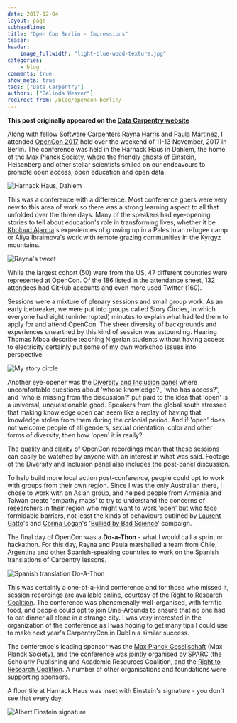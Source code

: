 ```yaml
---
date: 2017-12-04
layout: page
subheadline:
title: "Open Con Berlin - Impressions"
teaser:
header:
    image_fullwidth: "light-blue-wood-texture.jpg"
categories:
    - blog
comments: true
show_meta: true
tags: ["Data Carpentry"]
authors: ["Belinda Weaver"]
redirect_from: /blog/opencon-berlin/
--- 
```


**This post originally appeared on the [Data Carpentry website](https://datacarpentry.org)**

Along with fellow Software Carpenters [Rayna Harris](https://twitter.com/raynamharris/) and [Paula Martinez](https://twitter.com/orchid00/), I attended [OpenCon 2017](http://www.opencon2017.org/) held over the weekend of 11-13 November, 2017 in Berlin. The conference was held in the Harnack Haus in Dahlem, the home of the Max Planck Society, where the friendly ghosts of Einstein, Heisenberg and other stellar scientists smiled on our endeavours to promote open access, open education and open data.

![Harnack Haus, Dahlem](https://software-carpentry.org/files/2017/harnack.jpg)

This was a conference with a difference. Most conference goers were very new to this area of work so there was a strong learning aspect to all that unfolded over the three days. Many of the speakers had eye-opening stories to tell about education's role in transforming lives, whether it be [Kholoud Ajarma](https://twitter.com/KholoudAjarmaKholoud)'s experiences of growing up in a Palestinian refugee camp or Aliya Ibraimova's work with remote grazing communities in the Kyrgyz mountains.

![Rayna's tweet](https://software-carpentry.org/files/2017/rayna.jpg)

While the largest cohort (50) were from the US, 47 different countries were represented at OpenCon. Of the 186 listed in the attendance sheet, 132 attendees had GitHub accounts and even more used Twitter (160). 

Sessions were a mixture of plenary sessions and small group work. As an early icebreaker, we were put into groups called Story Circles, in which everyone had eight (uninterrupted) minutes to explain what had led them to apply for and attend OpenCon. The sheer diversity of backgrounds and experiences unearthed by this kind of session was astounding. Hearing Thomas Mboa describe teaching Nigerian students without having access to electricity certainly put some of my own workshop issues into perspective.

![My story circle](https://software-carpentry.org/files/2017/storycircle.JPG)

Another eye-opener was the [Diversity and Inclusion panel](https://www.youtube.com/watch?v=UUKJYLDyVvI&list=PLKzRudZaXUD3sQ5mU0VP7gzNsvfqH0iIH) where uncomfortable questions about 'whose knowledge?', 'who has access?', and 'who is missing from the discussion?' put paid to the idea that 'open' is a universal, unquestionable good. Speakers from the global south stressed that making knowledge open can seem like a replay of having that knowledge stolen from them during the colonial period. And if 'open' does not welcome people of all genders, sexual orientation, color and other forms of diversity, then how 'open' it is really? 

The quality and clarity of OpenCon recordings mean that these sessions can easily be watched by anyone with an interest in what was said. Footage of the Diversity and Inclusion panel also includes the post-panel discussion.

To help build more local action post-conference, people could opt to work with groups from their own region. Since I was the only Australian there, I chose to work with an Asian group, and helped people from Armenia and Taiwan create 'empathy maps' to try to understand the concerns of researchers in their region who might want to work 'open' but who face formidable barriers, not least the kinds of behaviours outlined by [Laurent Gatto](https://twitter.com/lgatt0)'s and [Corina Logan](http://corinalogan.com/)'s '[Bullied by Bad Science](http://bulliedintobadscience.org/)' campaign.

The final day of OpenCon was a **Do-a-Thon** - what I would call a sprint or hackathon. For this day, Rayna and Paula marshalled a team from Chile, Argentina and other Spanish-speaking countries to work on the Spanish translations of Carpentry lessons.

![Spanish translation Do-A-Thon](https://software-carpentry.org/files/2017/opencon-es.jpg)

This was certainly a one-of-a-kind conference and for those who missed it, session recordings are [available online](https://www.youtube.com/user/R2RCvideo/playlists), courtesy of the [Right to Research Coalition](http://www.righttoresearch.org/). The conference was phenomenally well-organised, with terrific food, and people could opt to join Dine-Arounds to ensure that no one had to eat dinner all alone in a strange city. I was very interested in the organization of the conference as I was hoping to get many tips I could use to make next year's CarpentryCon in Dublin a similar success.

The conference's leading sponsor was the [Max Planck Gesellschaft](https://www.mpg.de/de) (Max Planck Society), and the conference was jointly organised by [SPARC](https://sparcopen.org/) (the Scholarly Publishing and Academic Resources Coalition, and the [Right to Research Coalition](http://www.righttoresearch.org/). A number of other organisations and foundations were supporting sponsors.

A floor tile at Harnack Haus was inset with Einstein's signature - you don't see that every day.

![Albert Einstein signature](https://software-carpentry.org/files/2017/einstein.jpg)
